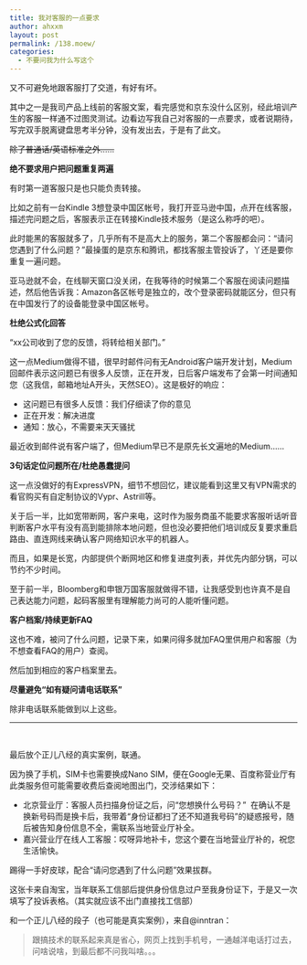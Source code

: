 ```yaml
---
title: 我对客服的一点要求
author: ahxxm
layout: post
permalink: /138.moew/
categories:
  - 不要问我为什么写这个
---
```

又不可避免地跟客服打了交道，有好有坏。

其中之一是我司产品上线前的客服文案，看完感觉和京东没什么区别，经此培训产生的客服一样通不过图灵测试。边看边写我自己对客服的一点要求，或者说期待，写完双手脱离键盘思考半分钟，没有发出去，于是有了此文。

<!--more-->

<del>除了普通话/英语标准之外……</del>

**绝不要求用户把问题重复两遍**

有时第一道客服只是也只能负责转接。

比如之前有一台Kindle 3想登录中国区帐号，我打开亚马逊中国，点开在线客服，描述完问题之后，客服表示正在转接Kindle技术服务（是这么称呼的吧）。

此时能黑的客服就多了，几乎所有不是高大上的服务，第二个客服都会问：“请问您遇到了什么问题？”最操蛋的是京东和腾讯，都找客服主管投诉了，丫还是要你重复一遍问题。

亚马逊就不会，在线聊天窗口没关闭，在我等待的时候第二个客服在阅读问题描述，然后他告诉我：Amazon各区帐号是独立的，改个登录密码就能区分，但只有在中国发行了的设备能登录中国区帐号。

**杜绝公式化回答**

“xx公司收到了您的反馈，将转给相关部门。”

这一点Medium做得不错，很早时邮件问有无Android客户端开发计划，Medium回邮件表示这问题已有很多人反馈，正在开发，日后客户端发布了会第一时间通知您（这我信，邮箱地址A开头，天然SEO）。这是极好的响应：

  * 这问题已有很多人反馈：我们仔细读了你的意见
  * 正在开发：解决进度
  * 通知：放心，不需要来天天骚扰

最近收到邮件说有客户端了，但Medium早已不是原先长文遍地的Medium……

**3句话定位问题所在/杜绝愚蠢提问**

这一点没做好的有ExpressVPN，细节不想回忆，建议能看到这里又有VPN需求的看官购买有自定制协议的Vypr、Astrill等。

关于后一半，比如宽带断网，客户来电，这时作为服务商虽不能要求客服听话听音判断客户水平有没有高到能排除本地问题，但也没必要把他们培训成反复要求重启路由、直连网线来确认客户网络知识水平的机器人。

而且，如果是长宽，内部提供个断网地区和修复进度列表，并优先内部分锅，可以节约不少时间。

至于前一半，Bloomberg和申银万国客服就做得不错，让我感受到也许真不是自己表达能力问题，起码客服里有理解能力尚可的人能听懂问题。

**客户档案/持续更新FAQ**

这也不难，被问了什么问题，记录下来，如果问得多就加FAQ里供用户和客服（为不想查看FAQ的用户）查阅。

然后加到相应的客户档案里去。

**尽量避免“如有疑问请电话联系”**

除非电话联系能做到以上这些。

* * *

&nbsp;

最后放个正儿八经的真实案例，联通。

因为换了手机，SIM卡也需要换成Nano SIM，便在Google无果、百度称营业厅有此类服务但可能需要收费后查阅地图出门，交涉结果如下：

  * 北京营业厅：客服人员扫描身份证之后，问“您想换什么号码？”  在确认不是换新号码而是换卡后，我带着“身份证都扫了还不知道我号码”的疑惑报号，随后被告知身份信息不全，需联系当地营业厅补全。
  * 嘉兴营业厅在线人工客服：哎呀异地补卡，您这个要在当地营业厅补的，祝您生活愉快。

踢得一手好皮球，配合“请问您遇到了什么问题”效果拔群。

这张卡来自淘宝，当年联系工信部后提供身份信息过户至我身份证下，于是又一次填写了投诉表格。（其实就应该不出门直接找工信部）

和一个正儿八经的段子（也可能是真实案例），来自@inntran：

> 跟搞技术的联系起来真是省心，网页上找到手机号，一通越洋电话打过去，问啥说啥，到最后都不问我叫啥。。。
